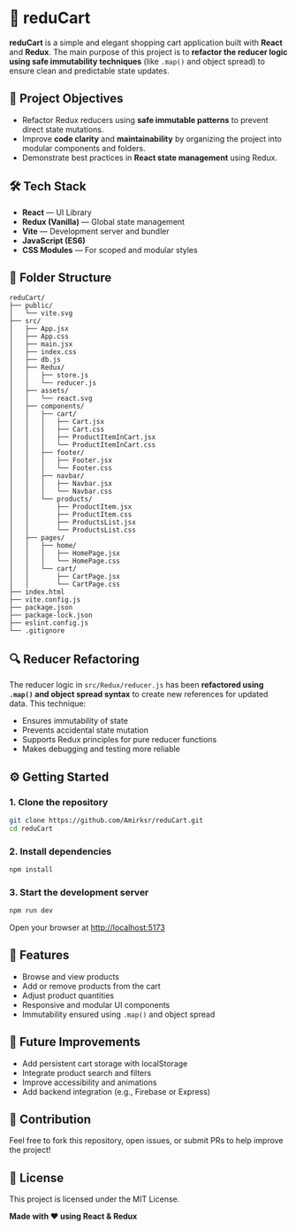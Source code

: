 # 🛒 reduCart

**reduCart** is a simple and elegant shopping cart application built with **React** and **Redux**. The main purpose of this project is to **refactor the reducer logic using safe immutability techniques** (like `.map()` and object spread) to ensure clean and predictable state updates.

## 🎯 Project Objectives

- Refactor Redux reducers using **safe immutable patterns** to prevent direct state mutations.
- Improve **code clarity** and **maintainability** by organizing the project into modular components and folders.
- Demonstrate best practices in **React state management** using Redux.

## 🛠️ Tech Stack

- **React** — UI Library  
- **Redux (Vanilla)** — Global state management  
- **Vite** — Development server and bundler  
- **JavaScript (ES6)**  
- **CSS Modules** — For scoped and modular styles  

## 📁 Folder Structure

```
reduCart/
├── public/
│   └── vite.svg
├── src/
│   ├── App.jsx
│   ├── App.css
│   ├── main.jsx
│   ├── index.css
│   ├── db.js
│   ├── Redux/
│   │   ├── store.js
│   │   └── reducer.js
│   ├── assets/
│   │   └── react.svg
│   ├── components/
│   │   ├── cart/
│   │   │   ├── Cart.jsx
│   │   │   ├── Cart.css
│   │   │   ├── ProductItemInCart.jsx
│   │   │   └── ProductItemInCart.css
│   │   ├── footer/
│   │   │   ├── Footer.jsx
│   │   │   └── Footer.css
│   │   ├── navbar/
│   │   │   ├── Navbar.jsx
│   │   │   └── Navbar.css
│   │   └── products/
│   │       ├── ProductItem.jsx
│   │       ├── ProductItem.css
│   │       ├── ProductsList.jsx
│   │       └── ProductsList.css
│   ├── pages/
│   │   ├── home/
│   │   │   ├── HomePage.jsx
│   │   │   └── HomePage.css
│   │   └── cart/
│   │       ├── CartPage.jsx
│   │       └── CartPage.css
├── index.html
├── vite.config.js
├── package.json
├── package-lock.json
├── eslint.config.js
└── .gitignore
```

## 🔍 Reducer Refactoring

The reducer logic in `src/Redux/reducer.js` has been **refactored using `.map()` and object spread syntax** to create new references for updated data. This technique:

- Ensures immutability of state
- Prevents accidental state mutation
- Supports Redux principles for pure reducer functions
- Makes debugging and testing more reliable

## ⚙️ Getting Started

### 1. Clone the repository

```bash
git clone https://github.com/Amirksr/reduCart.git
cd reduCart
```

### 2. Install dependencies

```bash
npm install
```

### 3. Start the development server

```bash
npm run dev
```

Open your browser at [http://localhost:5173](http://localhost:5173)

## 📌 Features

- Browse and view products
- Add or remove products from the cart
- Adjust product quantities
- Responsive and modular UI components
- Immutability ensured using `.map()` and object spread

## 🚧 Future Improvements

- Add persistent cart storage with localStorage
- Integrate product search and filters
- Improve accessibility and animations
- Add backend integration (e.g., Firebase or Express)

## 🤝 Contribution

Feel free to fork this repository, open issues, or submit PRs to help improve the project!

## 📄 License

This project is licensed under the MIT License.

**Made with ❤️ using React & Redux**
